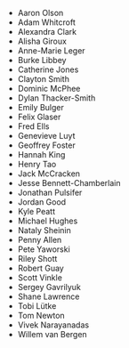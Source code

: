 * Aaron Olson
* Adam Whitcroft
* Alexandra Clark
* Alisha Giroux
* Anne-Marie Leger
* Burke Libbey
* Catherine Jones
* Clayton Smith
* Dominic McPhee
* Dylan Thacker-Smith
* Emily Bulger
* Felix Glaser
* Fred Ells
* Genevieve Luyt
* Geoffrey Foster
* Hannah King
* Henry Tao
* Jack McCracken
* Jesse Bennett-Chamberlain
* Jonathan Pulsifer
* Jordan Good
* Kyle Peatt
* Michael Hughes
* Nataly Sheinin
* Penny Allen
* Pete Yaworski
* Riley Shott
* Robert Guay
* Scott Vinkle
* Sergey Gavrilyuk
* Shane Lawrence
* Tobi Lütke
* Tom Newton
* Vivek Narayanadas
* Willem van Bergen
